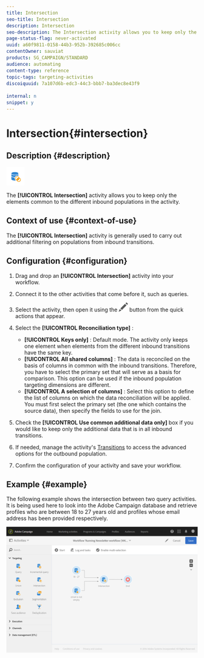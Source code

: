 ```yaml
---
title: Intersection
seo-title: Intersection
description: Intersection
seo-description: The Intersection activity allows you to keep only the elements common to the different inbound populations in the activity.
page-status-flag: never-activated
uuid: a60f9811-0158-44b3-952b-392685c006cc
contentOwner: sauviat
products: SG_CAMPAIGN/STANDARD
audience: automating
content-type: reference
topic-tags: targeting-activities
discoiquuid: 7a107d6b-edc3-44c3-bbb7-ba3dec8e43f9

internal: n
snippet: y
---
```


# Intersection{#intersection}

## Description {#description}

![](assets/intersection.png)

The **[!UICONTROL Intersection]** activity allows you to keep only the elements common to the different inbound populations in the activity.

## Context of use {#context-of-use}

The **[!UICONTROL Intersection]** activity is generally used to carry out additional filtering on populations from inbound transitions.

## Configuration {#configuration}

1. Drag and drop an **[!UICONTROL Intersection]** activity into your workflow.
1. Connect it to the other activities that come before it, such as queries.
1. Select the activity, then open it using the ![](assets/edit_darkgrey-24px.png) button from the quick actions that appear.
1. Select the **[!UICONTROL Reconciliation type]** :

    * **[!UICONTROL Keys only]** : Default mode. The activity only keeps one element when elements from the different inbound transitions have the same key.
    * **[!UICONTROL All shared columns]** : The data is reconciled on the basis of columns in common with the inbound transitions. Therefore, you have to select the primary set that will serve as a basis for comparison. This option can be used if the inbound population targeting dimensions are different.
    * **[!UICONTROL A selection of columns]** : Select this option to define the list of columns on which the data reconciliation will be applied. You must first select the primary set (the one which contains the source data), then specify the fields to use for the join.

1. Check the **[!UICONTROL Use common additional data only]** box if you would like to keep only the additional data that is in all inbound transitions.
1. If needed, manage the activity's [Transitions](../../automating/using/executing-a-workflow.md#managing-an-activity-s-outbound-transitions) to access the advanced options for the outbound population.
1. Confirm the configuration of your activity and save your workflow.

## Example {#example}

The following example shows the intersection between two query activities. It is being used here to look into the Adobe Campaign database and retrieve profiles who are between 18 to 27 years old and profiles whose email address has been provided respectively.

![](assets/wkf_intersection_example.png)

